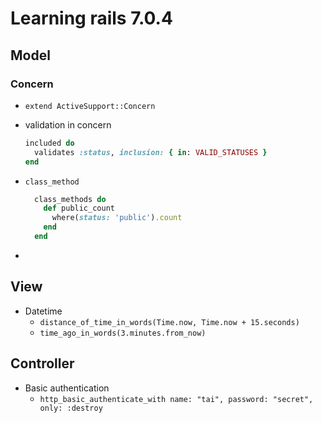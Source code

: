 # Learning rails 7.0.4

## Model

### Concern

- `extend ActiveSupport::Concern`
- validation in concern

    ```ruby
    included do
      validates :status, inclusion: { in: VALID_STATUSES }
    end
    ```
  
- `class_method`

    ```ruby
      class_methods do
        def public_count
          where(status: 'public').count
        end
      end
    ```
- 

## View

- Datetime
  - `distance_of_time_in_words(Time.now, Time.now + 15.seconds)`
  - `time_ago_in_words(3.minutes.from_now)`

## Controller

- Basic authentication
  - `http_basic_authenticate_with name: "tai", password: "secret", only: :destroy`

